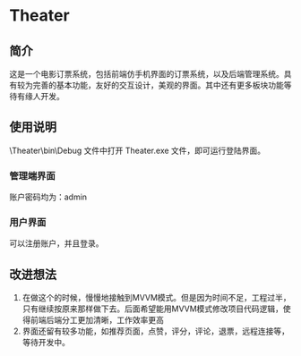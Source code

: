# Theater

## 简介
这是一个电影订票系统，包括前端仿手机界面的订票系统，以及后端管理系统。具有较为完善的基本功能，友好的交互设计，美观的界面。其中还有更多板块功能等待有缘人开发。

## 使用说明
 \Theater\bin\Debug 文件中打开 Theater.exe 文件，即可运行登陆界面。

### 管理端界面
账户密码均为：admin

### 用户界面
可以注册账户，并且登录。

## 改进想法
1. 在做这个的时候，慢慢地接触到MVVM模式。但是因为时间不足，工程过半，只有继续按原来那样做下去。后面希望能用MVVM模式修改项目代码逻辑，使得前端后端分工更加清晰，工作效率更高
2. 界面还留有较多功能，如推荐页面，点赞，评分，评论，退票，远程连接等，等待开发中。
